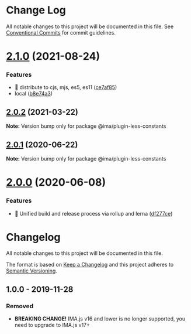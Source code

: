 # Change Log

All notable changes to this project will be documented in this file.
See [Conventional Commits](https://conventionalcommits.org) for commit guidelines.

# [2.1.0](https://github.com/seznam/IMA.js-plugins/compare/@ima/plugin-less-constants@2.0.2...@ima/plugin-less-constants@2.1.0) (2021-08-24)


### Features

* 🎸 distribute to cjs, mjs, es5, es11 ([ce7af85](https://github.com/seznam/IMA.js-plugins/commit/ce7af856287f874952cccdc45b17ebfda07d8189))
* local ([b8e74a3](https://github.com/seznam/IMA.js-plugins/commit/b8e74a3aa45fa88c93f57df0740998f625e61575))





## [2.0.2](https://github.com/seznam/IMA.js-plugins/compare/@ima/plugin-less-constants@2.0.1...@ima/plugin-less-constants@2.0.2) (2021-03-22)

**Note:** Version bump only for package @ima/plugin-less-constants





## [2.0.1](https://github.com/seznam/IMA.js-plugins/compare/@ima/plugin-less-constants@2.0.0...@ima/plugin-less-constants@2.0.1) (2020-06-22)

**Note:** Version bump only for package @ima/plugin-less-constants





# [2.0.0](https://github.com/seznam/IMA.js-plugins/compare/@ima/plugin-less-constants@1.0.0...@ima/plugin-less-constants@2.0.0) (2020-06-08)


### Features

* 🎸  Unified build and release process via rollup and lerna ([df277ce](https://github.com/seznam/IMA.js-plugins/commit/df277ce5bae0cacc9c5b4d6957bdc786ac9cf571))





# Changelog

All notable changes to this project will be documented in this file.

The format is based on [Keep a Changelog](http://keepachangelog.com/en/1.0.0/)
and this project adheres to [Semantic Versioning](http://semver.org/spec/v2.0.0.html).

## 1.0.0 - 2019-11-28
### Removed
- **BREAKING CHANGE!** IMA.js v16 and lower is no longer supported, you need to upgrade to IMA.js v17+
